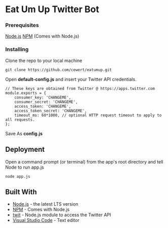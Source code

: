 # Eat Um Up Twitter Bot

### Prerequisites

[Node.js](https://nodejs.org)
[NPM](https://www.npmjs.com/) (Comes with Node.js)

### Installing

Clone the repo to your local machine
```
git clone https://github.com/cewert/eatumup.git
```
Open **default-config.js** and insert your Twitter API credentials.
```
// These keys are obtained from Twitter @ https://apps.twitter.com
module.exports = {
    consumer_key: 'CHANGEME',
    consumer_secret: 'CHANGEME',
    access_token: 'CHANGEME',
    access_token_secret: 'CHANGEME',
    timeout_ms: 60*1000, // optional HTTP request timeout to apply to all requests.
};
```
Save As **config.js**

## Deployment

Open a command prompt (or terminal) from the app's root directory and tell Node to run app.js
```
node app.js
```

## Built With

* [Node.js](https://nodejs.org) - the latest LTS version
* [NPM](https://www.npmjs.com/) - Comes with Node.js
* [twit](https://github.com/ttezel/twit) - Node.js module to access the Twitter API
* [Visual Studio Code](https://code.visualstudio.com/) - Text editor








